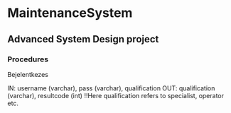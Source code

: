 # MaintenanceSystem
## Advanced System Design project
### Procedures

<p>Bejelentkezes</p>
IN: username (varchar), pass (varchar), qualification
OUT: qualification (varchar), resultcode (int) !!Here qualification refers to specialist, operator etc.
